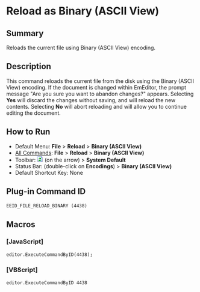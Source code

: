 # Reload as Binary (ASCII View)

## Summary

Reloads the current file using Binary (ASCII View) encoding.

## Description

This command reloads the current file from the disk using the Binary (ASCII View)
encoding. If the document is changed within EmEditor, the prompt message
"Are you sure you want to abandon changes?" appears. Selecting **Yes**
will discard the changes without saving, and will reload the new contents.
Selecting **No** will abort reloading and will allow you to continue
editing the document.

## How to Run

- Default Menu: **File** \> **Reload** \> **Binary (ASCII View)**
- [All Commands](../tools/all_commands): **File** \> **Reload**
\> **Binary (ASCII View)**
- Toolbar: ![](../../images/reload.png) (on
the arrow) > **System Default**
- Status Bar: (double-click on **Encodings**) \> **Binary (ASCII View)**
- Default Shortcut Key: None

## Plug-in Command ID

```
EEID_FILE_RELOAD_BINARY (4438)
```

## Macros

### \[JavaScript\]

```
editor.ExecuteCommandByID(4438);
```

### \[VBScript\]

```
editor.ExecuteCommandByID 4438
```
